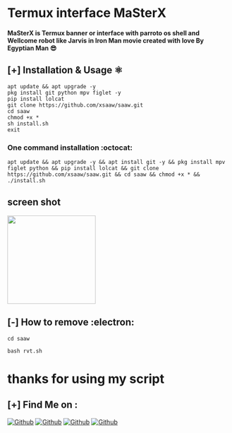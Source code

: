# Termux interface MaSterX 


#### MaSterX is Termux banner or interface with parroto os shell and Wellcome robot like Jarvis in Iron Man movie created with love By Egyptian Man 😎

## [+] Installation & Usage :atom_symbol:
```
apt update && apt upgrade -y 
pkg install git python mpv figlet -y
pip install lolcat
git clone https://github.com/xsaaw/saaw.git
cd saaw
chmod +x *
sh install.sh
exit
```
### One command installation :octocat:
```
apt update && apt upgrade -y && apt install git -y && pkg install mpv figlet python && pip install lolcat && git clone https://github.com/xsaaw/saaw.git && cd saaw && chmod +x * && ./install.sh
```
## screen shot

<img width="200px" src="/x.jpg" >

## [-] How to remove :electron:
```
cd saaw

bash rvt.sh
```
# thanks for using my script 



## [+] Find Me on :

[![Github](https://img.shields.io/badge/Facebook-MaSterX-blue?style=for-the-badge&logo=facebook)](https://facebook.com/mrsaaw)
[![Github](https://img.shields.io/badge/WhatsApp-MaSterX-lightgreen?style=for-the-badge&logo=whatsapp)](https://api.whatsapp.com/send?phone=201091932020)
[![Github](https://img.shields.io/badge/TELEGRAM-MaSterX-orange?style=for-the-badge&logo=telegram)](https://t.me/xxsaawxx)
[![Github](https://img.shields.io/badge/Twitter-MaSterX-sky?style=for-the-badge&logo=twitter)](https://twitter.com/sniper_cach)

